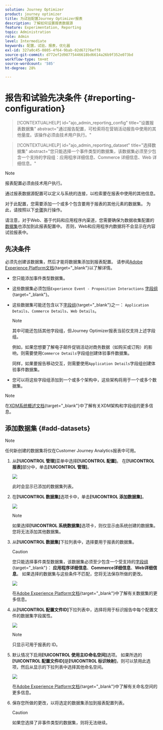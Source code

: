 ```yaml
---
solution: Journey Optimizer
product: journey optimizer
title: 为试验配置Journey Optimizer报表
description: 了解如何设置报表数据源
feature: Experimentation, Reporting
topic: Administration
role: Admin
level: Intermediate
keywords: 配置，试验，报表，优化器
exl-id: 327a0c45-0805-4f64-9bab-02d67276eff8
source-git-commit: d772ef2d98775446618bd6614a26b9f352e073bd
workflow-type: tm+mt
source-wordcount: '585'
ht-degree: 28%

---
```


# 报告和试验先决条件 {#reporting-configuration}

>[!CONTEXTUALHELP]
>id="ajo_admin_reporting_config"
>title="设置报表数据集"
>abstract="通过报告配置，可检索将在营销活动报告中使用的其他量度。该操作必须由技术用户执行。"

>[!CONTEXTUALHELP]
>id="ajo_admin_reporting_dataset"
>title="选择数据集"
>abstract="您只能选择一个事件类型的数据集，该数据集必须至少包含一个支持的字段组：应用程序详细信息、Commerce 详细信息、Web 详细信息。"

>[!NOTE]
>
>报表配置必须由技术用户执行。

通过报表数据源配置可以定义与系统的连接，以检索要在报表中使用的其他信息。

对于此配置，您需要添加一个或多个包含要用于报表的其他元素的数据集。 为此，请按照以下[步骤](#add-datasets)执行操作。

请注意，对于Web、基于代码和应用程序内渠道，您需要确保为数据收集配置的[数据集](../data/get-started-datasets.md)也添加到此报表配置中。 否则，Web和应用程序内数据将不会显示在内容试验报表中。

## 先决条件

必须先创建该数据集，然后才能将数据集添加到报表配置。 请参阅[Adobe Experience Platform文档](https://experienceleague.adobe.com/docs/experience-platform/catalog/datasets/user-guide.html#create){target="_blank"}以了解详情。

* 您只能添加事件类型数据集。

* 这些数据集必须包括`Experience Event - Proposition Interactions` [字段组](https://experienceleague.adobe.com/docs/experience-platform/xdm/tutorials/create-schema-ui.html?lang=zh_Hans#field-group){target="_blank"}。

* 这些数据集可能还包含以下[字段组](https://experienceleague.adobe.com/docs/experience-platform/xdm/tutorials/create-schema-ui.html?lang=zh_Hans#field-group){target="_blank"}之一： `Application Details`、`Commerce Details`、`Web Details`。

  >[!NOTE]
  >
  >其中可能还包括其他字段组，但Journey Optimizer报表当前仅支持上述字段组。

  例如，如果您想要了解电子邮件促销活动对商务数据（如购买或订购）的影响，则需要使用`Commerce Details`字段组创建体验事件数据集。

  同样，如果要报告移动交互，则需要使用`Application Details`字段组创建体验事件数据集。

  <!--The metrics corresponding to each field group are listed [here](#objective-list).-->

* 您可以将这些字段组添加到一个或多个架构中，这些架构将用于一个或多个数据集。

>[!NOTE]
>
>在[XDM系统概述文档](https://experienceleague.adobe.com/docs/experience-platform/xdm/home.html){target="_blank"}中了解有关XDM架构和字段组的更多信息。

<!--
## Objectives corresponding to each field group {#objective-list}

The table below shows which metrics will be added to the **[!UICONTROL Objectives]** tab of your campaign reports for each field group.

| Field group | Objectives |
|--- |--- |
| Commerce Details | Price Total<br>Payment Amount<br>(Unique) Checkouts<br>(Unique) Product List Adds<br>(Unique) Product List Opens<br>(Unique) Product List Removal<br>(Unique) Product List Views<br>(Unique) Product Views<br>(Unique) Purchases<br>(Unique) Save For Laters<br>Product Price Total<br>Product Quantity |
| Application Details | (Unique) App Launches<br>First App Launches<br>(Unique) App Installs<br>(Unique) App Upgrades |
| Web Details | (Unique) Page Views |
-->

## 添加数据集 {#add-datasets}

>[!NOTE]
>
>任何新创建的数据集将仅在Customer Journey Analytics报表中可用。

1. 从&#x200B;**[!UICONTROL 管理]**&#x200B;菜单中选择&#x200B;**[!UICONTROL 配置]**。 在&#x200B;**[!UICONTROL 报表]**&#x200B;部分中，单击&#x200B;**[!UICONTROL 管理]**。

   ![](assets/reporting-config-menu.png)

   此时会显示已添加的数据集列表。

1. 在&#x200B;**[!UICONTROL 数据集]**&#x200B;选项卡中，单击&#x200B;**[!UICONTROL 添加数据集]**。

   ![](assets/reporting-config-add.png)

   >[!NOTE]
   >
   >如果选择&#x200B;**[!UICONTROL 系统数据集]**&#x200B;选项卡，则仅显示由系统创建的数据集。 您将无法添加其他数据集。

1. 从&#x200B;**[!UICONTROL 数据集]**&#x200B;下拉列表中，选择要用于报表的数据集。

   >[!CAUTION]
   >
   >您只能选择事件类型数据集，该数据集必须至少包含一个受支持的[字段组](https://experienceleague.adobe.com/docs/experience-platform/xdm/tutorials/create-schema-ui.html?lang=zh_Hans#field-group){target="_blank"}： **应用程序详细信息**、**Commerce详细信息**、**Web详细信息**。 如果选择的数据集与这些条件不匹配，您将无法保存所做的更改。

   ![](assets/reporting-config-datasets.png)

   在[Adobe Experience Platform文档](https://experienceleague.adobe.com/docs/experience-platform/catalog/datasets/overview.html?lang=zh_Hans){target="_blank"}中了解有关数据集的更多信息。

1. 从&#x200B;**[!UICONTROL 配置文件ID]**&#x200B;下拉列表中，选择将用于标识报告中每个配置文件的数据集字段属性。

   ![](assets/reporting-config-profile-id.png)

   >[!NOTE]
   >
   >只显示可用于报表的 ID。

1. 默认情况下启用&#x200B;**[!UICONTROL 使用主ID命名空间]**&#x200B;选项。 如果所选的&#x200B;**[!UICONTROL 配置文件ID]**&#x200B;是&#x200B;**[!UICONTROL 标识映射]**，则可以禁用此选项，然后从显示的下拉列表中选择其他命名空间。

   ![](assets/reporting-config-namespace.png)

   在[Adobe Experience Platform文档](https://experienceleague.adobe.com/docs/experience-platform/identity/namespaces.html?lang=zh-Hans){target="_blank"}中了解有关命名空间的更多信息。

1. 保存您所做的更改，以将选定的数据集添加到报表配置列表。

   >[!CAUTION]
   >
   >如果您选择了非事件类型的数据集，则将无法继续。


<!--
When building your campaign reports, you can now see the metrics corresponding to the field groups used in the datasets you added. Go to the **[!UICONTROL Objectives]** tab and select the metrics of your choice to better fine-tune your reports. [Learn more](content-experiment.md#objectives-global)

![](assets/reporting-config-objectives.png)

>[!NOTE]
>
>If you add several datasets, all data from all datasets will be available for reporting.


## How-to video {#video}

Understand how to configure Experience Platform reporting data sources.

>[!VIDEO]()
-->
